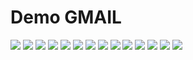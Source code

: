 Demo GMAIL
==========

<a href="/moul/advanced-csrf/raw/master/doc/images/server-demo-gmail-1.png"><img src="/moul/advanced-csrf/raw/master/doc/images/server-demo-gmail-1.png" /></a>
<a href="/moul/advanced-csrf/raw/master/doc/images/server-demo-gmail-2.png"><img src="/moul/advanced-csrf/raw/master/doc/images/server-demo-gmail-2.png" /></a>
<a href="/moul/advanced-csrf/raw/master/doc/images/server-demo-gmail-3.png"><img src="/moul/advanced-csrf/raw/master/doc/images/server-demo-gmail-3.png" /></a>
<a href="/moul/advanced-csrf/raw/master/doc/images/server-demo-gmail-4.png"><img src="/moul/advanced-csrf/raw/master/doc/images/server-demo-gmail-4.png" /></a>
<a href="/moul/advanced-csrf/raw/master/doc/images/server-demo-gmail-5.png"><img src="/moul/advanced-csrf/raw/master/doc/images/server-demo-gmail-5.png" /></a>
<a href="/moul/advanced-csrf/raw/master/doc/images/server-demo-gmail-6.png"><img src="/moul/advanced-csrf/raw/master/doc/images/server-demo-gmail-6.png" /></a>
<a href="/moul/advanced-csrf/raw/master/doc/images/server-demo-gmail-7.png"><img src="/moul/advanced-csrf/raw/master/doc/images/server-demo-gmail-7.png" /></a>
<a href="/moul/advanced-csrf/raw/master/doc/images/server-demo-gmail-8.png"><img src="/moul/advanced-csrf/raw/master/doc/images/server-demo-gmail-8.png" /></a>
<a href="/moul/advanced-csrf/raw/master/doc/images/server-demo-gmail-9.png"><img src="/moul/advanced-csrf/raw/master/doc/images/server-demo-gmail-9.png" /></a>
<a href="/moul/advanced-csrf/raw/master/doc/images/server-demo-gmail-10.png"><img src="/moul/advanced-csrf/raw/master/doc/images/server-demo-gmail-10.png" /></a>
<a href="/moul/advanced-csrf/raw/master/doc/images/server-demo-gmail-11.png"><img src="/moul/advanced-csrf/raw/master/doc/images/server-demo-gmail-11.png" /></a>
<a href="/moul/advanced-csrf/raw/master/doc/images/server-demo-gmail-12.png"><img src="/moul/advanced-csrf/raw/master/doc/images/server-demo-gmail-12.png" /></a>
<a href="/moul/advanced-csrf/raw/master/doc/images/server-demo-gmail-13.png"><img src="/moul/advanced-csrf/raw/master/doc/images/server-demo-gmail-13.png" /></a>
<a href="/moul/advanced-csrf/raw/master/doc/images/server-demo-gmail-14.png"><img src="/moul/advanced-csrf/raw/master/doc/images/server-demo-gmail-14.png" /></a>


